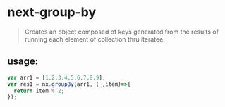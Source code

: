 # next-group-by
> Creates an object composed of keys generated from the results of running each element of collection thru iteratee. 


## usage:
```js
var arr1 = [1,2,3,4,5,6,7,8,9];
var res1 = nx.groupBy(arr1, (_,item)=>{
  return item % 2;
});
```
